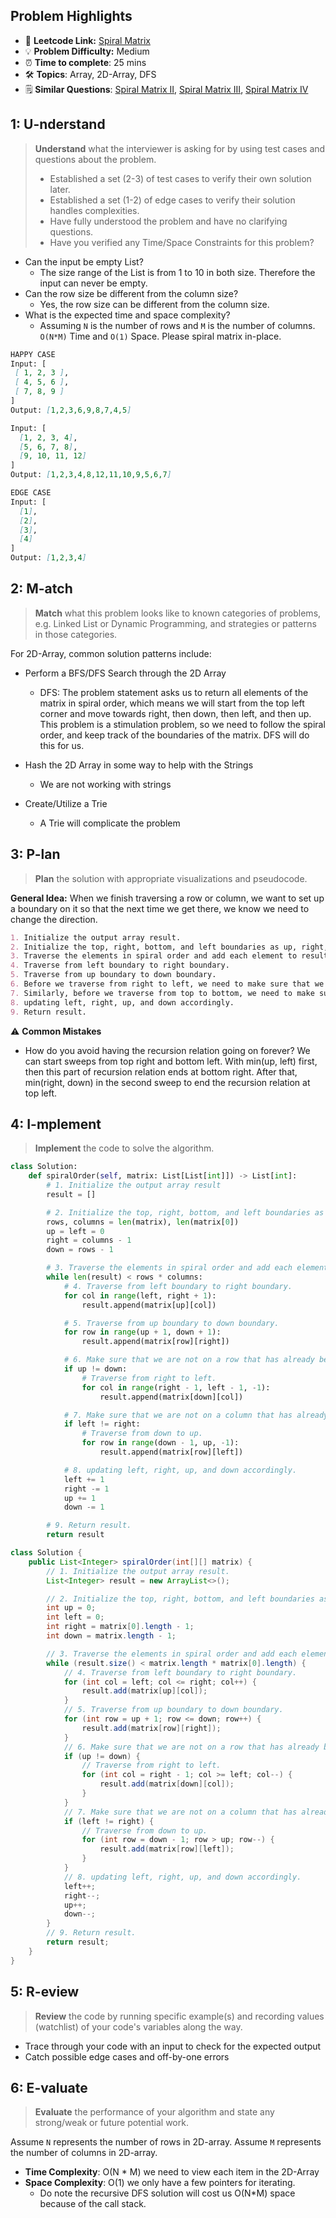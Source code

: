 ## Problem Highlights

* 🔗 **Leetcode Link:** [Spiral Matrix](https://leetcode.com/problems/spiral-matrix/)
* 💡 **Problem Difficulty:** Medium
* ⏰ **Time to complete**: 25 mins
* 🛠️ **Topics**: Array, 2D-Array, DFS
* 🗒️ **Similar Questions**: [Spiral Matrix II](https://leetcode.com/problems/spiral-matrix-ii/), [Spiral Matrix III](https://leetcode.com/problems/spiral-matrix-iii/), [Spiral Matrix IV](https://leetcode.com/problems/spiral-matrix-iv/)
    
## 1: U-nderstand
 
> **Understand** what the interviewer is asking for by using test cases and questions about the problem.
> 
> - Established a set (2-3) of test cases to verify their own solution later.
> - Established a set (1-2) of edge cases to verify their solution handles complexities.
> - Have fully understood the problem and have no clarifying questions.
> - Have you verified any Time/Space Constraints for this problem?


- Can the input be empty List?
  - The size range of the List is from 1 to 10 in both size. Therefore the input can never be empty.
- Can the row size be different from the column size?
  - Yes, the row size can be different from the column size.
- What is the expected time and space complexity?
  - Assuming `N` is the number of rows and `M` is the number of columns. `O(N*M)` Time and `O(1)` Space. Please spiral matrix in-place.

```markdown
HAPPY CASE
Input: [
 [ 1, 2, 3 ],
 [ 4, 5, 6 ],
 [ 7, 8, 9 ]
]
Output: [1,2,3,6,9,8,7,4,5]

Input: [
  [1, 2, 3, 4],
  [5, 6, 7, 8],
  [9, 10, 11, 12]
]
Output: [1,2,3,4,8,12,11,10,9,5,6,7]

EDGE CASE
Input: [
  [1],
  [2],
  [3],
  [4]
]
Output: [1,2,3,4]
```   
    
## 2: M-atch

> **Match** what this problem looks like to known categories of problems, e.g. Linked List or Dynamic Programming, and strategies or patterns in those categories.

For 2D-Array, common solution patterns include:

- Perform a BFS/DFS Search through the 2D Array
    - DFS: The problem statement asks us to return all elements of the matrix in spiral order, which means we will start from the top left corner and move towards right, then down, then left, and then up. This problem is a stimulation problem, so we need to follow the spiral order, and keep track of the boundaries of the matrix. DFS will do this for us.

- Hash the 2D Array in some way to help with the Strings
    - We are not working with strings
- Create/Utilize a Trie
    - A Trie will complicate the problem

## 3: P-lan

> **Plan** the solution with appropriate visualizations and pseudocode.

**General Idea:** When we finish traversing a row or column, we want to set up a boundary on it so that the next time we get there, we know we need to change the direction.

```markdown
1. Initialize the output array result.
2. Initialize the top, right, bottom, and left boundaries as up, right, down, and left.
3. Traverse the elements in spiral order and add each element to result:
4. Traverse from left boundary to right boundary.
5. Traverse from up boundary to down boundary.
6. Before we traverse from right to left, we need to make sure that we are not on a row that has already been traversed. If we are not, then we can traverse from right to left.
7. Similarly, before we traverse from top to bottom, we need to make sure that we are not on a column that has already been traversed. Then we can traverse from down to up.
8. updating left, right, up, and down accordingly.
9. Return result.
```

⚠️ **Common Mistakes**

* How do you avoid having the recursion relation going on forever? We can start sweeps from top right and bottom left. With min(up, left) first, then this part of recursion relation ends at bottom right. After that, min(right, down) in the second sweep to end the recursion relation at top left.

## 4: I-mplement

> **Implement** the code to solve the algorithm.

```python
class Solution:
    def spiralOrder(self, matrix: List[List[int]]) -> List[int]:
        # 1. Initialize the output array result
        result = []

        # 2. Initialize the top, right, bottom, and left boundaries as up, right, down, and left
        rows, columns = len(matrix), len(matrix[0])
        up = left = 0
        right = columns - 1
        down = rows - 1

        # 3. Traverse the elements in spiral order and add each element to result:
        while len(result) < rows * columns:
            # 4. Traverse from left boundary to right boundary.
            for col in range(left, right + 1):
                result.append(matrix[up][col])

            # 5. Traverse from up boundary to down boundary.
            for row in range(up + 1, down + 1):
                result.append(matrix[row][right])

            # 6. Make sure that we are not on a row that has already been traversed
            if up != down:
                # Traverse from right to left.
                for col in range(right - 1, left - 1, -1):
                    result.append(matrix[down][col])

            # 7. Make sure that we are not on a column that has already been traversed
            if left != right:
                # Traverse from down to up.
                for row in range(down - 1, up, -1):
                    result.append(matrix[row][left])

            # 8. updating left, right, up, and down accordingly.
            left += 1
            right -= 1
            up += 1
            down -= 1

        # 9. Return result.
        return result
```
```java
class Solution {
    public List<Integer> spiralOrder(int[][] matrix) {
        // 1. Initialize the output array result.
        List<Integer> result = new ArrayList<>();

        // 2. Initialize the top, right, bottom, and left boundaries as up, right, down, and left.
        int up = 0;
        int left = 0;
        int right = matrix[0].length - 1;
        int down = matrix.length - 1;

        // 3. Traverse the elements in spiral order and add each element to result:
        while (result.size() < matrix.length * matrix[0].length) {
            // 4. Traverse from left boundary to right boundary.
            for (int col = left; col <= right; col++) {
                result.add(matrix[up][col]);
            }
            // 5. Traverse from up boundary to down boundary.
            for (int row = up + 1; row <= down; row++) {
                result.add(matrix[row][right]);
            }
            // 6. Make sure that we are not on a row that has already been traversed
            if (up != down) {
                // Traverse from right to left.
                for (int col = right - 1; col >= left; col--) {
                    result.add(matrix[down][col]);
                }
            }
            // 7. Make sure that we are not on a column that has already been traversed
            if (left != right) {
                // Traverse from down to up.
                for (int row = down - 1; row > up; row--) {
                    result.add(matrix[row][left]);
                }
            }
            // 8. updating left, right, up, and down accordingly.
            left++;
            right--;
            up++;
            down--;
        }
        // 9. Return result.
        return result;
    }
}
```

## 5: R-eview

> **Review** the code by running specific example(s) and recording values (watchlist) of your code's variables along the way.

- Trace through your code with an input to check for the expected output
- Catch possible edge cases and off-by-one errors

## 6: E-valuate

> **Evaluate** the performance of your algorithm and state any strong/weak or future potential work.

Assume `N` represents the number of rows in 2D-array.
Assume `M` represents the number of columns in 2D-array.

* **Time Complexity**: O(N * M) we need to view each item in the 2D-Array
* **Space Complexity**: O(1) we only have a few pointers for iterating. 
    * Do note the recursive DFS solution will cost us O(N*M) space because of the call stack. 